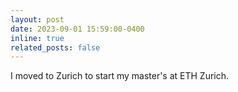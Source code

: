 ```yaml
---
layout: post
date: 2023-09-01 15:59:00-0400
inline: true
related_posts: false
---
```


I moved to Zurich to start my master's at ETH Zurich.
